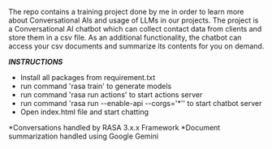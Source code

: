 The repo contains a training project done by me in order to learn more about Conversational AIs and usage of LLMs in our projects. The project is a Conversational AI chatbot which can collect contact data from clients and store them in a csv file. As an additional functionality, the chatbot can access your csv documents and summarize its contents for you on demand.

*****INSTRUCTIONS*****
- Install all packages from requirement.txt
- run command 'rasa train' to generate models
- run command 'rasa run actions' to start actions server
- run command 'rasa run --enable-api --corgs='*'' to start chatbot server
- Open index.html file and start chatting

*Conversations handled by RASA 3.x.x Framework
*Document summarization handled using Google Gemini
